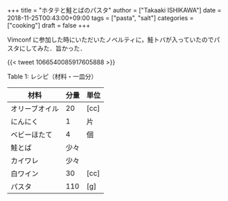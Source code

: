 +++
title = "ホタテと鮭とばのパスタ"
author = ["Takaaki ISHIKAWA"]
date = 2018-11-25T00:43:00+09:00
tags = ["pasta", "salt"]
categories = ["cooking"]
draft = false
+++

Vimconf に参加した時にいただいたノベルティに，鮭トバが入っていたのでパスタにしてみた．旨かった．

{{< tweet 1066540085917605888 >}}

<div class="table-caption">
  <span class="table-number">Table 1</span>:
  レシピ（材料・一皿分）
</div>

| 材料    | 分量 | 単位 |
|-------|----|----|
| オリーブオイル | 20  | [cc] |
| にんにく | 1   | 片   |
| ベビーほたて | 4   | 個   |
| 鮭とば  | 少々 |      |
| カイワレ | 少々 |      |
| 白ワイン | 30  | [cc] |
| パスタ  | 110 | [g]  |
